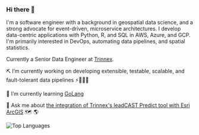 ### Hi there 👋

<!--
**FreyGeospatial/freygeospatial** is a ✨ _special_ ✨ repository because its `README.md` (this file) appears on your GitHub profile.
-->

I'm a software engineer with a background in geospatial data science, and a strong advocate for event-driven, microservice architectures. I develop data-centric applications with Python, R, and SQL in AWS, Azure, and GCP. I'm primarily interested in DevOps, automating data pipelines, and spatial statistics.

Currently a Senior Data Engineer at [Trinnex](https://www.trinnex.io/).

⛏️ I’m currently working on developing extensible, testable, scalable, and fault-tolerant data pipelines ⚡️👨🏻‍💻
 
🌱 I’m currently learning [GoLang](https://go.dev/)
 
💬 Ask me about [the integration of Trinnex's leadCAST Predict tool with Esri ArcGIS](https://www.trinnex.io/news/leadcast-predict-integration-with-esri-gis) 🗺️ 🌎

![Top Languages](https://github-readme-stats.vercel.app/api/top-langs/?username=freygeospatial&hide=javascript,html,css,scss,tex,ts,php,jupyter%20notebook,rich%20text%20format&langs_count=6&theme=transparent&layout=compact)
